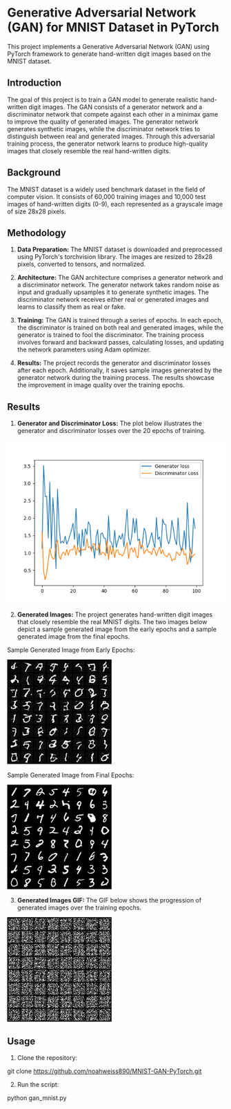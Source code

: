 # Generative Adversarial Network (GAN) for MNIST Dataset in PyTorch

This project implements a Generative Adversarial Network (GAN) using PyTorch framework to generate hand-written digit images based on the MNIST dataset.

## Introduction

The goal of this project is to train a GAN model to generate realistic hand-written digit images. The GAN consists of a generator network and a discriminator network that compete against each other in a minimax game to improve the quality of generated images. The generator network generates synthetic images, while the discriminator network tries to distinguish between real and generated images. Through this adversarial training process, the generator network learns to produce high-quality images that closely resemble the real hand-written digits.

## Background

The MNIST dataset is a widely used benchmark dataset in the field of computer vision. It consists of 60,000 training images and 10,000 test images of hand-written digits (0-9), each represented as a grayscale image of size 28x28 pixels.

## Methodology

1. **Data Preparation:** The MNIST dataset is downloaded and preprocessed using PyTorch's torchvision library. The images are resized to 28x28 pixels, converted to tensors, and normalized.

2. **Architecture:** The GAN architecture comprises a generator network and a discriminator network. The generator network takes random noise as input and gradually upsamples it to generate synthetic images. The discriminator network receives either real or generated images and learns to classify them as real or fake.

3. **Training:** The GAN is trained through a series of epochs. In each epoch, the discriminator is trained on both real and generated images, while the generator is trained to fool the discriminator. The training process involves forward and backward passes, calculating losses, and updating the network parameters using Adam optimizer.

4. **Results:** The project records the generator and discriminator losses after each epoch. Additionally, it saves sample images generated by the generator network during the training process. The results showcase the improvement in image quality over the training epochs.

## Results

1. **Generator and Discriminator Loss:** The plot below illustrates the generator and discriminator losses over the 20 epochs of training.

![Generator and Discriminator Loss](output/loss.png)

2. **Generated Images:** The project generates hand-written digit images that closely resemble the real MNIST digits. The two images below depict a sample generated image from the early epochs and a sample generated image from the final epochs.

Sample Generated Image from Early Epochs:

![Early Epochs Generated Image](output/fake_samples_epoch_000.png)

Sample Generated Image from Final Epochs:

![Final Epochs Generated Image](output/fake_samples_epoch_019.png)

3. **Generated Images GIF:** The GIF below shows the progression of generated images over the training epochs.

![Generated Images GIF](output/generator_images.gif)

## Usage

1. Clone the repository:

git clone https://github.com/noahweiss890/MNIST-GAN-PyTorch.git

2. Run the script:

python gan_mnist.py
